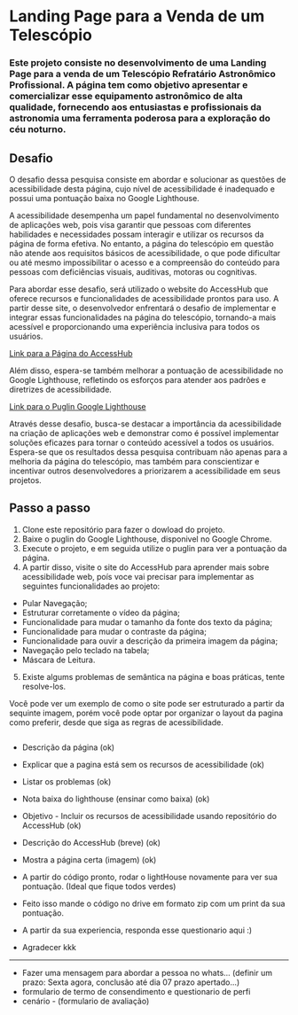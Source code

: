 # Landing Page para a Venda de um Telescópio

### Este projeto consiste no desenvolvimento de uma Landing Page para a venda de um Telescópio Refratário Astronômico Profissional. A página tem como objetivo apresentar e comercializar esse equipamento astronômico de alta qualidade, fornecendo aos entusiastas e profissionais da astronomia uma ferramenta poderosa para a exploração do céu noturno.

## Desafio

O desafio dessa pesquisa consiste em abordar e solucionar as questões de acessibilidade desta página, cujo nível de acessibilidade é inadequado e possui uma pontuação baixa no Google Lighthouse.

A acessibilidade desempenha um papel fundamental no desenvolvimento de aplicações web, pois visa garantir que pessoas com diferentes habilidades e necessidades possam interagir e utilizar os recursos da página de forma efetiva. No entanto, a página do telescópio em questão não atende aos requisitos básicos de acessibilidade, o que pode dificultar ou até mesmo impossibilitar o acesso e a compreensão do conteúdo para pessoas com deficiências visuais, auditivas, motoras ou cognitivas.

Para abordar esse desafio, será utilizado o website do AccessHub que oferece recursos e funcionalidades de acessibilidade prontos para uso. A partir desse site, o desenvolvedor enfrentará o desafio de implementar e integrar essas funcionalidades na página do telescópio, tornando-a mais acessível e proporcionando uma experiência inclusiva para todos os usuários.

<a href="https://accesshub.vercel.app/">Link para a Página do AccessHub</a>

Além disso, espera-se também melhorar a pontuação de acessibilidade no Google Lighthouse, refletindo os esforços para atender aos padrões e diretrizes de acessibilidade.

<a href="https://chrome.google.com/webstore/detail/lighthouse/blipmdconlkpinefehnmjammfjpmpbjk?hl=pt-BR">Link para o Puglin Google Lighthouse</a>

Através desse desafio, busca-se destacar a importância da acessibilidade na criação de aplicações web e demonstrar como é possível implementar soluções eficazes para tornar o conteúdo acessível a todos os usuários. Espera-se que os resultados dessa pesquisa contribuam não apenas para a melhoria da página do telescópio, mas também para conscientizar e incentivar outros desenvolvedores a priorizarem a acessibilidade em seus projetos.

## Passo a passo

1. Clone este repositório para fazer o dowload do projeto.
2. Baixe o puglin do Google Lighthouse, disponivel no Google Chrome.
3. Execute o projeto, e em seguida utilize o puglin para ver a pontuação da página.
4. A partir disso, visite o site do AccessHub para aprender mais sobre acessibilidade web, poís voce vai precisar para implementar as seguintes funcionalidades ao projeto:
- Pular Navegação;
- Estruturar corretamente o vídeo da página;
- Funcionalidade para mudar o tamanho da fonte dos texto da página;
- Funcionalidade para mudar o contraste da página;
- Funcionalidade para ouvir a descrição da primeira imagem da página;
- Navegação pelo teclado na tabela;
- Máscara de Leitura.

5. Existe algums problemas de semântica na página e boas práticas, tente resolve-los.

Você pode ver um exemplo de como o site pode ser estruturado a partir da sequinte imagem, porém você pode optar por organizar o layout da pagina como preferir, desde que siga as regras de acessibilidade.

<img src="" />

- Descrição da página (ok)
- Explicar que a pagina está sem os recursos de acessibilidade (ok)
- Listar os problemas (ok)
- Nota baixa do lighthouse (ensinar como baixa) (ok)
- Objetivo - Incluir os recursos de acessibilidade usando  repositório do AccessHub (ok)
- Descrição do AccessHub (breve) (ok)

- Mostra a página certa (imagem) (ok)

- A partir do código pronto, rodar o lightHouse novamente para ver sua pontuação. (Ideal que fique todos verdes)
- Feito isso mande o código no drive em formato zip com um print da sua pontuação.

- A partir da sua experiencia, responda esse questionario aqui :) <link>
- Agradecer kkk

----------------------
- Fazer uma mensagem para abordar a pessoa no whats... (definir um prazo: Sexta agora, conclusão até dia 07 prazo apertado...)
- formulario de termo de consendimento e questionario de perfi
- cenário - (formulario de avaliação)
